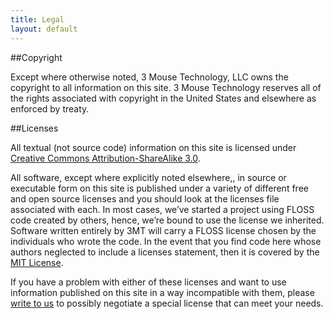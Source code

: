 ```yaml
---
title: Legal
layout: default
---
```


##Copyright

Except where otherwise noted, 3 Mouse Technology, LLC owns the copyright to all information on this site. 3 Mouse Technology  reserves all of the rights associated with copyright in the United States and elsewhere as enforced by treaty.

##Licenses

All textual (not source code)  information on this site is licensed under [Creative Commons Attribution-ShareAlike 3.0][1].

All software, except where explicitly noted elsewhere,, in source or executable form on this site is published under a variety of different free and open source licenses and you should look at the licenses file associated with each. In most cases, we’ve started a project using FLOSS code created by others, hence, we’re bound to use the license we inherited. Software written entirely  by 3MT will carry a FLOSS license chosen by the individuals who wrote the code. In the event that you find code here whose authors neglected to include a licenses statement, then it is covered by the [MIT License][2]. 

If you have a problem with either of these licenses and want to use information published on this site in a way incompatible with them, please [write to us][3] to possibly negotiate a special license that can meet your needs.

 [1]: http://creativecommons.org/licenses/by-sa/3.0/
 [2]: http://opensource.org/licenses/MIT
 [3]: mailto:info@3MouseTech.com
